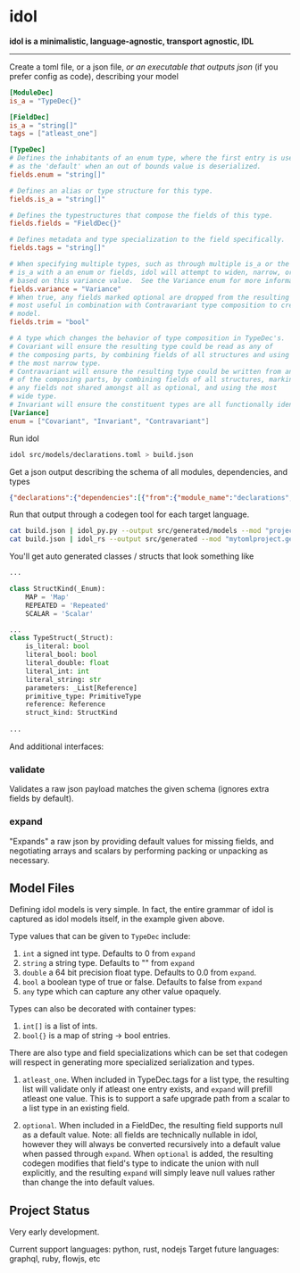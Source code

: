 # idol

**idol is a minimalistic, language-agnostic, transport agnostic, IDL**

---

Create a toml file, or a json file, _or an executable that outputs json_ (if you prefer config as code), describing your model

```toml
[ModuleDec]
is_a = "TypeDec{}"

[FieldDec]
is_a = "string[]"
tags = ["atleast_one"]

[TypeDec]
# Defines the inhabitants of an enum type, where the first entry is used
# as the 'default' when an out of bounds value is deserialized.
fields.enum = "string[]"

# Defines an alias or type structure for this type.
fields.is_a = "string[]"

# Defines the typestructures that compose the fields of this type.
fields.fields = "FieldDec{}"

# Defines metadata and type specialization to the field specifically.
fields.tags = "string[]"

# When specifying multiple types, such as through multiple is_a or the combination of
# is_a with a an enum or fields, idol will attempt to widen, narrow, or enforce type 'specifity'
# based on this variance value.  See the Variance enum for more information.
fields.variance = "Variance"
# When true, any fields marked optional are dropped from the resulting construction.  This is
# most useful in combination with Contravariant type composition to create slices of an original
# model.
fields.trim = "bool"

# A type which changes the behavior of type composition in TypeDec's.
# Covariant will ensure the resulting type could be read as any of
# the composing parts, by combining fields of all structures and using
# the most narrow type.
# Contravariant will ensure the resulting type could be written from any
# of the composing parts, by combining fields of all structures, marking
# any fields not shared amongst all as optional, and using the most
# wide type.
# Invariant will ensure the constituent types are all functionally identical.
[Variance]
enum = ["Covariant", "Invariant", "Contravariant"]
```

Run idol 

```bash
idol src/models/declarations.toml > build.json
```

Get a json output describing the schema of all modules, dependencies, and types

```json
{"declarations":{"dependencies":[{"from":{"module_name":"declarations","qualified_name":"declarations.ModuleDec","type_name":"ModuleDec"},"is_local":true,"to":{"module_name":"declarations","qualified_name":"declarations.TypeDec","type_name":"TypeDec"}},{"from":{"module_name":"declarations","qualified_name":"declarations.TypeDec","type_name":"TypeDec"},"is_local":true,"to":{"module_name":"declarations","qualified_name":"declarations.FieldDec","type_name":"FieldDec"}}],"module_name":"declarations","types_by_name":{"ModuleDec":{"fields":{},"is_a":{"is_literal":false,"literal_bool":false,"literal_double":0.0,"literal_int":0,"literal_int64":0,"literal_string":"","primitive_type":"int","reference":{"module_name":"declarations","qualified_name":"declarations.TypeDec","type_name":"TypeDec"},"struct_kind":"Map"},"options":[],"tags":[],"type_name":"ModuleDec"},"TypeDec":{"fields":{"is_a":{"field_name":"is_a","tags":[],"type_struct":{"is_literal":false,"literal_bool":false,"literal_double":0.0,"literal_int":0,"literal_int64":0,"literal_string":"","primitive_type":"string","reference":{"module_name":"","qualified_name":"","type_name":""},"struct_kind":"Scalar"}},"enum":{"field_name":"enum","tags":[],"type_struct":{"is_literal":false,"literal_bool":false,"literal_double":0.0,"literal_int":0,"literal_int64":0,"literal_string":"","primitive_type":"string","reference":{"module_name":"","qualified_name":"","type_name":""},"struct_kind":"Repeated"}},"tags":{"field_name":"tags","tags":[],"type_struct":{"is_literal":false,"literal_bool":false,"literal_double":0.0,"literal_int":0,"literal_int64":0,"literal_string":"","primitive_type":"string","reference":{"module_name":"","qualified_name":"","type_name":""},"struct_kind":"Repeated"}},"fields":{"field_name":"fields","tags":[],"type_struct":{"is_literal":false,"literal_bool":false,"literal_double":0.0,"literal_int":0,"literal_int64":0,"literal_string":"","primitive_type":"int","reference":{"module_name":"declarations","qualified_name":"declarations.FieldDec","type_name":"FieldDec"},"struct_kind":"Map"}}},"is_a":null,"options":[],"tags":[],"type_name":"TypeDec"},"FieldDec":{"fields":{},"is_a":{"is_literal":false,"literal_bool":false,"literal_double":0.0,"literal_int":0,"literal_int64":0,"literal_string":"","primitive_type":"string","reference":{"module_name":"","qualified_name":"","type_name":""},"struct_kind":"Repeated"},"options":[],"tags":[],"type_name":"FieldDec"}},"types_dependency_ordering":["FieldDec","TypeDec","ModuleDec"]}}
```

Run that output through a codegen tool for each target language.

```bash
cat build.json | idol_py.py --output src/generated/models --mod "project.generated.models"
cat build.json | idol_rs --output src/generated --mod "mytomlproject.generated"
```

You'll get auto generated classes / structs that look something like

```python
...

class StructKind(_Enum):
    MAP = 'Map'
    REPEATED = 'Repeated'
    SCALAR = 'Scalar'

...
class TypeStruct(_Struct):
    is_literal: bool
    literal_bool: bool
    literal_double: float
    literal_int: int
    literal_string: str
    parameters: _List[Reference]
    primitive_type: PrimitiveType
    reference: Reference
    struct_kind: StructKind
    
...
```

And additional interfaces:

### validate
Validates a raw json payload matches the given schema (ignores extra fields by default).

### expand
"Expands" a raw json by providing default values for missing fields, and negotiating arrays and scalars by performing 
packing or unpacking as necessary.

## Model Files

Defining idol models is very simple.  In fact, the entire grammar of idol is captured as idol models itself, in the example given above.

Type values that can be given to `TypeDec` include:

1. `int` a signed int type.  Defaults to 0 from `expand`
2.  `string` a string type.  Defaults to "" from `expand`
3.  `double` a 64 bit precision float type.  Defaults to 0.0 from `expand`.
4.  `bool` a boolean type of true or false.  Defaults to false from `expand`
5.  `any` type which can capture any other value opaquely.

Types can also be decorated with container types:

1.  `int[]` is a list of ints.
2.  `bool{}` is a map of string -> bool entries.

There are also type and field specializations which can be set that codegen will respect in
generating more specialized serialization and types.

1.  `atleast_one`.  When included in TypeDec.tags for a list type, the resulting list will validate only if atleast one entry exists, and `expand` will prefill atleast one value.  This is to support a safe upgrade path from a scalar to a list type in an existing field.

2.  `optional`.  When included in a FieldDec, the resulting field supports null as a default value.  Note: all fields are technically nullable in idol, however they will always be converted recursively into a default value when passed through `expand`.  When `optional` is added, the resulting codegen modifies that field's type to indicate the union with null explicitly, and the resulting `expand` will simply leave null values rather than change the into default values.

## Project Status

Very early development.

Current support languages: python, rust, nodejs
Target future languages: graphql, ruby, flowjs, etc
